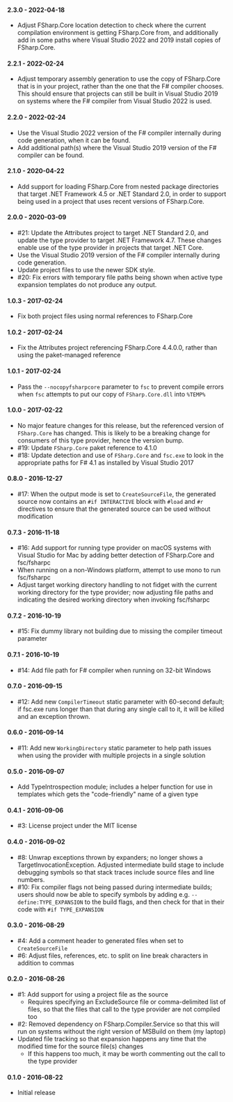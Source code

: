 #### 2.3.0 - 2022-04-18
* Adjust FSharp.Core location detection to check where the current compilation
  environment is getting FSharp.Core from, and additionally add in some paths
  where Visual Studio 2022 and 2019 install copies of FSharp.Core.

#### 2.2.1 - 2022-02-24
* Adjust temporary assembly generation to use the copy of FSharp.Core that is in
  your project, rather than the one that the F# compiler chooses. This should
  ensure that projects can still be built in Visual Studio 2019 on systems where
  the F# compiler from Visual Studio 2022 is used.

#### 2.2.0 - 2022-02-24
* Use the Visual Studio 2022 version of the F# compiler internally during code
  generation, when it can be found.
* Add additional path(s) where the Visual Studio 2019 version of the F# compiler
  can be found.

#### 2.1.0 - 2020-04-22
* Add support for loading FSharp.Core from nested package directories that
  target .NET Framework 4.5 or .NET Standard 2.0, in order to support being used
  in a project that uses recent versions of FSharp.Core.

#### 2.0.0 - 2020-03-09
* #21: Update the Attributes project to target .NET Standard 2.0, and update the
  type provider to target .NET Framework 4.7. These changes enable use of the
  type provider in projects that target .NET Core.
* Use the Visual Studio 2019 version of the F# compiler internally during code
  generation.
* Update project files to use the newer SDK style.
* #20: Fix errors with temporary file paths being shown when active type
  expansion templates do not produce any output.

#### 1.0.3 - 2017-02-24
* Fix both project files using normal references to FSharp.Core

#### 1.0.2 - 2017-02-24
* Fix the Attributes project referencing FSharp.Core 4.4.0.0, rather than using
  the paket-managed reference

#### 1.0.1 - 2017-02-24
* Pass the `--nocopyfsharpcore` parameter to `fsc` to prevent compile errors
  when `fsc` attempts to put our copy of `FSharp.Core.dll` into `%TEMP%`

#### 1.0.0 - 2017-02-22
* No major feature changes for this release, but the referenced version of
  `FSharp.Core` has changed. This is likely to be a breaking change for
  consumers of this type provider, hence the version bump.
* #19: Update `FSharp.Core` paket reference to 4.1.0
* #18: Update detection and use of `FSharp.Core` and `fsc.exe` to look in the
  appropriate paths for F# 4.1 as installed by Visual Studio 2017

#### 0.8.0 - 2016-12-27
* #17: When the output mode is set to `CreateSourceFile`, the generated source
  now contains an `#if INTERACTIVE` block with `#load` and `#r` directives to
  ensure that the generated source can be used without modification

#### 0.7.3 - 2016-11-18
* #16: Add support for running type provider on macOS systems with Visual Studio
  for Mac by adding better detection of FSharp.Core and fsc/fsharpc
* When running on a non-Windows platform, attempt to use mono to run fsc/fsharpc
* Adjust target working directory handling to not fidget with the current
  working directory for the type provider; now adjusting file paths and
  indicating the desired working directory when invoking fsc/fsharpc

#### 0.7.2 - 2016-10-19
* #15: Fix dummy library not building due to missing the compiler timeout
  parameter

#### 0.7.1 - 2016-10-19
* #14: Add file path for F# compiler when running on 32-bit Windows

#### 0.7.0 - 2016-09-15
* #12: Add new `CompilerTimeout` static parameter with 60-second default; if
  fsc.exe runs longer than that during any single call to it, it will be killed
  and an exception thrown.

#### 0.6.0 - 2016-09-14
* #11: Add new `WorkingDirectory` static parameter to help path issues when
  using the provider with multiple projects in a single solution

#### 0.5.0 - 2016-09-07
* Add TypeIntrospection module; includes a helper function for use in templates
  which gets the "code-friendly" name of a given type

#### 0.4.1 - 2016-09-06
* #3: License project under the MIT license

#### 0.4.0 - 2016-09-02
* #8: Unwrap exceptions thrown by expanders; no longer shows a
  TargetInvocationException. Adjusted intermediate build stage to include
  debugging symbols so that stack traces include source files and line numbers.
* #10: Fix compiler flags not being passed during intermediate builds; users
  should now be able to specify symbols by adding e.g. `--define:TYPE_EXPANSION`
  to the build flags, and then check for that in their code with
  `#if TYPE_EXPANSION`

#### 0.3.0 - 2016-08-29
* #4: Add a comment header to generated files when set to `CreateSourceFile`
* #6: Adjust files, references, etc. to split on line break characters in
  addition to commas

#### 0.2.0 - 2016-08-26
* #1: Add support for using a project file as the source
    * Requires specifying an ExcludeSource file or comma-delimited list of
      files, so that the files that call to the type provider are not compiled
      too
* #2: Removed dependency on FSharp.Compiler.Service so that this will run on
  systems without the right version of MSBuild on them (my laptop)
* Updated file tracking so that expansion happens any time that the modified
  time for the source file(s) changes
  * If this happens too much, it may be worth commenting out the call to the
    type provider

#### 0.1.0 - 2016-08-22
* Initial release
